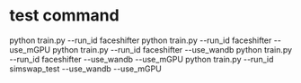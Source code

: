 

# test command

python train.py --run_id faceshifter
python train.py --run_id faceshifter --use_mGPU
python train.py --run_id faceshifter --use_wandb
python train.py --run_id faceshifter --use_wandb --use_mGPU
python train.py --run_id simswap_test --use_wandb --use_mGPU